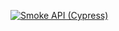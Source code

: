 [![Smoke API (Cypress)](https://github.com/totalrepairnow-crm/totalrepairnow-crm/actions/workflows/smoke.yml/badge.svg)](https://github.com/totalrepairnow-crm/totalrepairnow-crm/actions/workflows/smoke.yml)
